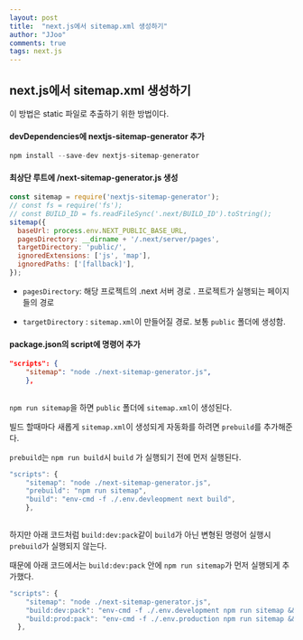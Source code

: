 ```yaml
---
layout: post
title:  "next.js에서 sitemap.xml 생성하기"
author: "JJoo"
comments: true
tags: next.js
---
```



## next.js에서 sitemap.xml 생성하기

이 방법은 static 파일로 추출하기 위한 방법이다. 


#### devDependencies에 nextjs-sitemap-generator 추가 

```javascript
npm install --save-dev nextjs-sitemap-generator 
```


#### 최상단 루트에 /next-sitemap-generator.js 생성

```javascript
const sitemap = require('nextjs-sitemap-generator');
// const fs = require('fs');
// const BUILD_ID = fs.readFileSync('.next/BUILD_ID').toString();
sitemap({
  baseUrl: process.env.NEXT_PUBLIC_BASE_URL,
  pagesDirectory: __dirname + '/.next/server/pages',
  targetDirectory: 'public/',
  ignoredExtensions: ['js', 'map'],
  ignoredPaths: ['[fallback]'],
});
```

- ```pagesDirectory```: 해당 프로젝트의 .next 서버 경로 . 프로젝트가 실행되는 페이지들의 경로

- ```targetDirectory``` : ```sitemap.xml```이 만들어질 경로. 보통 ```public``` 폴더에 생성함.


#### package.json의 script에 명령어 추가 


```json
"scripts": {
    "sitemap": "node ./next-sitemap-generator.js",
    },
    
```

```npm run sitemap```을 하면 ```public``` 폴더에 ```sitemap.xml```이 생성된다. 


빌드 할때마다 새롭게 ```sitemap.xml```이 생성되게 자동화를 하려면 ```prebuild```를 추가해준다.

```prebuild```는 ```npm run build```시 ```build``` 가 실행되기 전에 먼저 실행된다.

```javascript
"scripts": {
    "sitemap": "node ./next-sitemap-generator.js",
    "prebuild": "npm run sitemap",
    "build": "env-cmd -f ./.env.devleopment next build",  
    },
    
```


하지만 아래 코드처럼 ```build:dev:pack```같이 ```build```가 아닌 변형된 명령어 실행시 ```prebuild```가 실행되지 않는다. 

때문에 아래 코드에서는 ```build:dev:pack``` 안에 ```npm run sitemap```가 먼저 실행되게 추가했다.


```javascript
"scripts": {
    "sitemap": "node ./next-sitemap-generator.js",
    "build:dev:pack": "env-cmd -f ./.env.development npm run sitemap && next build && next export",
    "build:prod:pack": "env-cmd -f ./.env.production npm run sitemap && next build && next export",
  },
```


